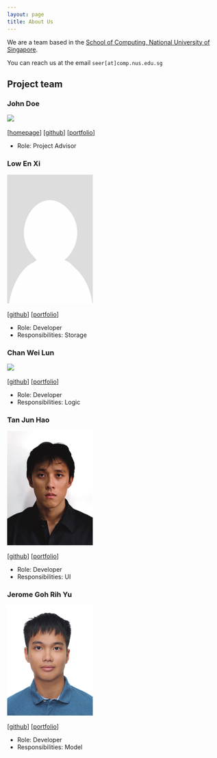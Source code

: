 ```yaml
---
layout: page
title: About Us
---
```


We are a team based in the [School of Computing, National University of Singapore](https://www.comp.nus.edu.sg).

You can reach us at the email `seer[at]comp.nus.edu.sg`

## Project team

### John Doe

<img src="images/johndoe.png" width="200px">

[[homepage](http://www.comp.nus.edu.sg/~damithch)]
[[github](https://github.com/johndoe)]
[[portfolio](team/johndoe.md)]

* Role: Project Advisor

### Low En Xi

<img src="images/enxi-low.png" width="200px">

[[github](http://github.com/enxi-low)]
[[portfolio](team/johndoe.md)]

* Role: Developer
* Responsibilities: Storage

### Chan Wei Lun

<img src="images/wailon18.png.png" width="200px">

[[github](http://github.com/wailon18)] [[portfolio](team/johndoe.md)]

* Role: Developer
* Responsibilities: Logic

### Tan Jun Hao

<img src="images/geekygooble.png" width="200px">

[[github](http://github.com/geekygooble)]
[[portfolio](team/johndoe.md)]

* Role: Developer
* Responsibilities: UI

### Jerome Goh Rih Yu

<img src="images/jeromegohry.png" width="200px">

[[github](https://github.com/JeromeGohRY)]
[[portfolio](team/johndoe.md)]

* Role: Developer
* Responsibilities: Model
